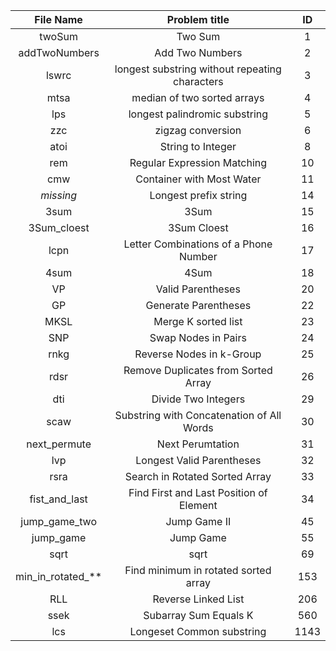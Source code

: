 
| File Name         | Problem title                                     | ID    |
|:-------------:    |:-------------------------------------------------:|:-----:|
| twoSum            | Two Sum                                           | 1     |
| addTwoNumbers     | Add Two Numbers                                   | 2     |
| lswrc             | longest substring without repeating characters    | 3     |
| mtsa              | median of two sorted arrays                       | 4     |
| lps               | longest palindromic substring                     | 5     |
| zzc               | zigzag conversion                                 | 6     |
| atoi              | String to Integer                                 | 8     |
| rem               | Regular Expression Matching                       | 10    |
| cmw               | Container with Most Water                         | 11    |
| *missing*         | Longest prefix string                             | 14    |
| 3sum              | 3Sum                                              | 15    |
| 3Sum_cloest       | 3Sum Cloest                                       | 16    |
| lcpn              | Letter Combinations of a Phone Number             | 17    |
| 4sum              | 4Sum                                              | 18    |
| VP                | Valid Parentheses                                 | 20    |
| GP                | Generate Parentheses                              | 22    |
| MKSL              | Merge K sorted list                               | 23    |
| SNP               | Swap Nodes in Pairs                               | 24    |
| rnkg              | Reverse Nodes in k-Group                          | 25    |
| rdsr              | Remove Duplicates from Sorted Array               | 26    |
| dti               | Divide Two Integers                               | 29    |
| scaw              | Substring with Concatenation of All Words         | 30    |
| next_permute      | Next Perumtation                                  | 31    |
| lvp               | Longest Valid Parentheses                         | 32    |
| rsra			    | Search in Rotated Sorted Array                    | 33    |   
| fist_and_last     | Find First and Last Position of Element           | 34    |
| jump_game_two     | Jump Game II                                      | 45    |
| jump_game         | Jump Game                                         | 55    |
| sqrt              | sqrt                                              | 69    |
| min_in_rotated_** | Find minimum in rotated sorted array              | 153   | 
| RLL               | Reverse Linked List                               | 206   |
| ssek              | Subarray Sum Equals K                             | 560   |
| lcs               | Longeset Common substring                         | 1143  |
